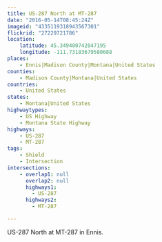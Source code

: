 ```yaml
---
title: US-287 North at MT-287
date: "2016-05-14T08:45:24Z"
imageid: "4335119318943567301"
flickrid: "27229721786"
location:
    latitude: 45.349400742047195
    longitude: -111.73183679580688
places:
    - Ennis|Madison County|Montana|United States
counties:
    - Madison County|Montana|United States
countries:
    - United States
states:
    - Montana|United States
highwaytypes:
    - US Highway
    - Montana State Highway
highways:
    - US-287
    - MT-287
tags:
    - Shield
    - Intersection
intersections:
    - overlap1: null
      overlap2: null
      highways1:
        - US-287
      highways2:
        - MT-287

---
```

US-287 North at MT-287 in Ennis.